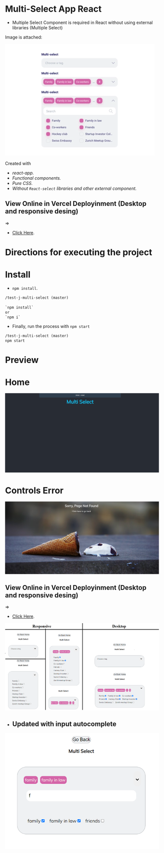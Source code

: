 
# Multi-Select App React

+ Multiple Select Component is required in React without using external libraries (Multiple Select)

Image is attached:

![Screenshot.](./img/Requested.PNG)


Created with 
+ *react-app.*
+ *Functional components.*
+ *Pure CSS.*
+ *Without `React-select` libraries and other external component.*


## View Online in Vercel Deployinment (Desktop and responsive desing)
=>
+ [Click Here](https://multi-select-react-challenge.vercel.app/).

# Directions for executing the project

# Install

+ `npm install`.

```
/test-j-multi-select (master)

`npm install` 
or 
`npm i`

```

+ Finally, run the process with `npm start` 

```
/test-j-multi-select (master)
npm start

```

# Preview 

# Home

![Screenshot.](./img/Home.PNG)


# Controls Error
![Screenshot.](./img/Error.PNG)

## View Online in Vercel Deployinment (Desktop and responsive desing)
=>
+ [Click Here](https://multi-select-react-challenge.vercel.app/).

![Screenshot.](./img/Component-Multi-Select.png)

+ ## Updated with input autocomplete
![Screenshot.](./img/autocomplete.PNG)
